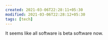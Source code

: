 ```yaml
---
created: 2021-03-06T22:28:11+05:30
modified: 2021-03-06T22:28:12+05:30
tags: [tech]
---
```


It seems like all software is beta software now.
